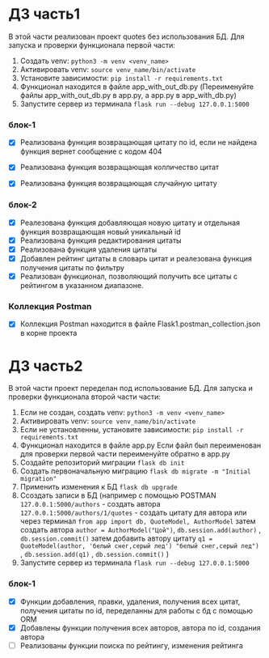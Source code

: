 # ДЗ часть1
  В этой части реализован проект quotes без использования БД.
  Для запуска и проверки функционала первой части:
1. Создать venv: `python3 -m venv <venv_name>`
2. Активировать venv: `source venv_name/bin/activate`
3. Установите зависимости: `pip install -r requirements.txt`
4. Функционал находится в файле app_with_out_db.py
   (Переименуйте файлы app_with_out_db.py в app.py, а app.py в app_with_db.py)
5. Запустите сервер из терминала `flask run --debug 127.0.0.1:5000`

### блок-1
- [x] Реализована функция возвращающая цитату по id, если не найдена функция вернет сообщение с кодом 404
- [x] Реализована функция возвращающая колличество цитат
- [x] Реализована функция возвращающая случайную цитату 



### блок-2
- [x] Реалезована функция добавляющая новую цитату и отдельная функция возвращающая новый уникальный id
- [x] Реализована функция редактирования цитаты
- [x] Реализована функция удаления цитаты
- [x] Добавлен рейтинг цитаты в словарь цитат и реалезована функция получения цитаты по фильтру
- [x] Реализован функционал, позволяющий получить все цитаты с рейтингом в указанном диапазоне.

### Коллекция Postman
- [x] Коллекция Postman находится в файле Flask1.postman_collection.json в корне проекта

# ДЗ часть2
  В этой части проект переделан под использование БД.
  Для запуска и проверки функционала второй части части:
1. Если не создан, создать venv: `python3 -m venv <venv_name>`
2. Активировать venv: `source venv_name/bin/activate`
3. Если не установленны, установите зависимости: `pip install -r requirements.txt`
4. Функционал находится в файле app.py
   Если файл был переименован для проверки первой части переименуйте обратно в app.py 
5. Создайте репозиторий миграции `flask db init`
6. Cоздать первоначальную миграцию `flask db migrate -m "Initial migration"`
7. Применить изменения к БД `flask db upgrade`
8. Cсоздать записи в БД (например с помощью POSTMAN `127.0.0.1:5000/authors` - создать автора
   `127.0.0.1:5000/authors/1/quotes` - создать цитату для автора или через терминал
   `from app import db, QuoteModel, AuthorModel` затем создать автора `author = AuthorModel("Цой")`,
   `db.session.add(author)` , `db.session.commit()` затем добавить автору цитату `q1 = QuoteModel(author, 'белый снег,серый лед')
   "белый снег,серый лед")` , `db.session.add(q1)` , `db.session.commit()` )
5. Запустите сервер из терминала `flask run --debug 127.0.0.1:5000`

### блок-1
   - [x] Функции добавления, правки, удаления, получения всех цитат, получения цитаты по id,
         переделанны для работы с бд c помощью ORM
   - [x] Добавлены функции получения всех авторов, автора по id, создания автора
   - [ ] Реализованы функции поиска по рейтингу, изменения рейтинга